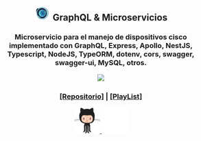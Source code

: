 <!------INICIO PROYECTOS GRAPHQL-MICROSERV.------>
 
<div align="center">
  
  ##  <img width="38" height="35" src="https://github.com/andresWeitzel/Graphics/blob/master/Gifs/spheres/sphere05-unscreen.gif" />  GraphQL & Microservicios

</div>  



 <!------MICROSERVICIO CISCO GRAPHQL------>
 
<div align="center">
  
 ### Microservicio para el manejo de dispositivos cisco implementado con GraphQL, Express, Apollo, NestJS, Typescript, NodeJS, TypeORM, dotenv, cors, swagger, swagger-ui, MySQL, otros.
 
  <a href="https://github.com/andresWeitzel/Microservicio_Cisco_Devices_GraphQL" target="_blank">
  <img src="https://github.com/andresWeitzel/Microservicio_Cisco_Devices_GraphQL/blob/master/doc/graphql.png" >
  </a>

 ### [[Repositorio]](https://github.com/andresWeitzel/Microservice_Mercadolibre_Users_AWS) [|]() [[PlayList]](https://www.youtube.com/watch?v=oLSrmqMq0Zs&list=PLCl11UFjHurB9JzGtm5e8-yp52IcZDs5y)
  
 <div style="display: inline-block;"> 
  <a href="https://github.com/andresWeitzel/Microservicio_Cisco_Devices_GraphQL" target="_blank">
    <img width="60" height="60" src="https://github.com/andresWeitzel/Graphics/blob/master/GithubReadme/redes/github.gif" />
  </a>
   <a href="https://www.youtube.com/watch?v=oLSrmqMq0Zs&list=PLCl11UFjHurB9JzGtm5e8-yp52IcZDs5y" target="_blank">
    <img width="60" height="60" src="https://github.com/andresWeitzel/Graphics/blob/master/GithubReadme/redes/youtubeLogo.gif" />
  </a>
 </div>

<!------FIN MICROSERVICIO CISCO GRAPHQL------>

  
<br>
<br>
<br>
<br>
<br>
<br>
